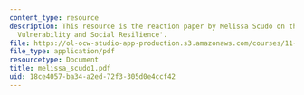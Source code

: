 ```yaml
---
content_type: resource
description: This resource is the reaction paper by Melissa Scudo on the topic 'Disaster
  Vulnerability and Social Resilience'.
file: https://ol-ocw-studio-app-production.s3.amazonaws.com/courses/11-941-disaster-vulnerability-and-resilience-spring-2005/18ce4057ba34a2ed72f3305d0e4ccf42_melissa_scudo1.pdf
file_type: application/pdf
resourcetype: Document
title: melissa_scudo1.pdf
uid: 18ce4057-ba34-a2ed-72f3-305d0e4ccf42
---
```

